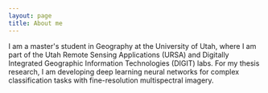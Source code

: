 ```yaml
---
layout: page
title: About me
---
```


I am a master's student in Geography at the University of Utah, where I am part of the Utah Remote Sensing Applications (URSA) and Digitally Integrated Geographic Information Technologies (DIGIT) labs. For my thesis research, I am developing deep learning neural networks for complex classification tasks with fine-resolution multispectral imagery.
